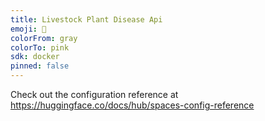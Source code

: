 ```yaml
---
title: Livestock Plant Disease Api
emoji: 🐢
colorFrom: gray
colorTo: pink
sdk: docker
pinned: false
---
```


Check out the configuration reference at https://huggingface.co/docs/hub/spaces-config-reference

